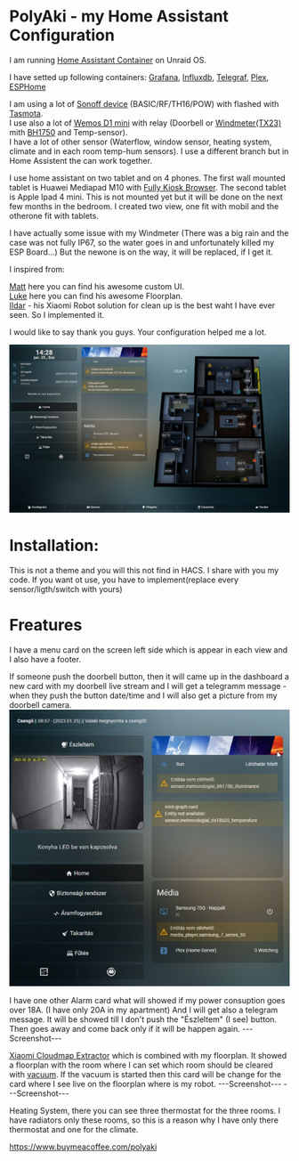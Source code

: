 # PolyAki - my Home Assistant Configuration

I am running [Home Assistant Container](https://www.home-assistant.io/installation/#compare-installation-methods) on Unraid OS.

I have setted up following containers: [Grafana](https://hub.docker.com/r/grafana/grafana), [Influxdb](https://hub.docker.com/_/influxdb), [Telegraf](https://hub.docker.com/_/telegraf), [Plex](https://hub.docker.com/r/linuxserver/plex), [ESPHome](https://hub.docker.com/r/esphome/esphome) <br/>

I am using a lot of [Sonoff device](https://sonoff.tech/) (BASIC/RF/TH16/POW) with flashed with [Tasmota](https://tasmota.github.io/docs/). <br/>
I use also a lot of [Wemos D1 mini](https://www.wemos.cc/en/latest/d1/d1_mini.html) with relay (Doorbell or [Windmeter(TX23)](https://www.lacrossetechnology.com/products/tx23u) mith [BH1750](https://www.mouser.com/datasheet/2/348/bh1750fvi-e-186247.pdf) and Temp-sensor). <br/>
I have a lot of other sensor (Waterflow, window sensor, heating system, climate and in each room temp-hum sensors). I use a different branch but in Home Assistent the can work together.

I use home assistant on two tablet and on 4 phones. The first wall mounted tablet is Huawei Mediapad M10 with [Fully Kiosk Browser](https://www.fully-kiosk.com/#get-kiosk-apps). The second tablet is Apple Ipad 4 mini. This is not mounted yet but it will be done on the next few months in the bedroom. I created two view, one fit with mobil and the otherone fit with tablets.

I have actually some issue with my Windmeter (There was a big rain and the case was not fully IP67, so the water goes in and unfortunately killed my ESP Board...) But the newone is on the way, it will be replaced, if I get it.

I inspired from:

[Matt](https://github.com/matt8707/hass-config) here you can find his awesome custom UI. <br/>
[Luke](https://github.com/lukevink/hass-config-lajv) here you can find his awesome Floorplan. <br/>
[IIdar](https://community.home-assistant.io/t/xiaomi-cloud-vacuum-map-extractor/231292/555) - his Xiaomi Robot solution for clean up is the best waht I have ever seen. So I implemented it.

I would like to say thank you guys. Your configuration helped me a lot.

![Screenshot](pictures/home.png)

# Installation:
This is not a theme and you will this not find in HACS.
I share with you my code.
If you want ot use, you have to implement(replace every sensor/ligth/switch with yours)

# Freatures

I have a menu card on the screen left side which is appear in each view and I also have a footer. 

If someone push the doorbell button, then it will came up in the dashboard a new card with my doorbell live stream and I will get a telegramm message - when they push the button date/time and I will also get a picture from my doorbell camera.
![Screenshot](pictures/doorbell.jpg.jpg)

I have one other Alarm card what will showed if my power consuption goes over 18A. (I have only 20A in my apartment) And I will get also a telegram message. It will be showed till I don't push the "Észleltem" (I see) button. Then goes away and come back only if it will be happen again.
---Screenshot---

[Xiaomi Cloudmap Extractor](https://community.home-assistant.io/t/xiaomi-cloud-vacuum-map-extractor) which is combined with my floorplan.
It showed a floorplan with the room where I can set which room should be cleared with [vacuum](https://xiaomi-store.hu/hu/porszivok/1283-xiaomi-roborock-s5-max-black-6970995781939.html). If the vacuum is started then this card will be change for the card where I see live on the floorplan where is my robot.
---Screenshot---
---Screenshot---

Heating System, there you can see three thermostat for the three rooms. I have radiators only these rooms, so this is a reason why I have only there thermostat and one for the climate.



https://www.buymeacoffee.com/polyaki

